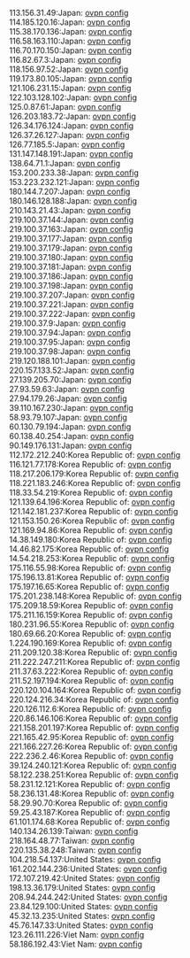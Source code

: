 113.156.31.49:Japan: [ovpn config](vpn/113_156_31_49.ovpn)  
114.185.120.16:Japan: [ovpn config](vpn/114_185_120_16.ovpn)  
115.38.170.136:Japan: [ovpn config](vpn/115_38_170_136.ovpn)  
116.58.163.110:Japan: [ovpn config](vpn/116_58_163_110.ovpn)  
116.70.170.150:Japan: [ovpn config](vpn/116_70_170_150.ovpn)  
116.82.67.3:Japan: [ovpn config](vpn/116_82_67_3.ovpn)  
118.156.97.52:Japan: [ovpn config](vpn/118_156_97_52.ovpn)  
119.173.80.105:Japan: [ovpn config](vpn/119_173_80_105.ovpn)  
121.106.231.15:Japan: [ovpn config](vpn/121_106_231_15.ovpn)  
122.103.128.102:Japan: [ovpn config](vpn/122_103_128_102.ovpn)  
125.0.87.61:Japan: [ovpn config](vpn/125_0_87_61.ovpn)  
126.203.183.72:Japan: [ovpn config](vpn/126_203_183_72.ovpn)  
126.34.176.124:Japan: [ovpn config](vpn/126_34_176_124.ovpn)  
126.37.26.127:Japan: [ovpn config](vpn/126_37_26_127.ovpn)  
126.77.185.5:Japan: [ovpn config](vpn/126_77_185_5.ovpn)  
131.147.148.191:Japan: [ovpn config](vpn/131_147_148_191.ovpn)  
138.64.71.1:Japan: [ovpn config](vpn/138_64_71_1.ovpn)  
153.200.233.38:Japan: [ovpn config](vpn/153_200_233_38.ovpn)  
153.223.232.121:Japan: [ovpn config](vpn/153_223_232_121.ovpn)  
180.144.7.207:Japan: [ovpn config](vpn/180_144_7_207.ovpn)  
180.146.128.188:Japan: [ovpn config](vpn/180_146_128_188.ovpn)  
210.143.21.43:Japan: [ovpn config](vpn/210_143_21_43.ovpn)  
219.100.37.144:Japan: [ovpn config](vpn/219_100_37_144.ovpn)  
219.100.37.163:Japan: [ovpn config](vpn/219_100_37_163.ovpn)  
219.100.37.177:Japan: [ovpn config](vpn/219_100_37_177.ovpn)  
219.100.37.179:Japan: [ovpn config](vpn/219_100_37_179.ovpn)  
219.100.37.180:Japan: [ovpn config](vpn/219_100_37_180.ovpn)  
219.100.37.181:Japan: [ovpn config](vpn/219_100_37_181.ovpn)  
219.100.37.186:Japan: [ovpn config](vpn/219_100_37_186.ovpn)  
219.100.37.198:Japan: [ovpn config](vpn/219_100_37_198.ovpn)  
219.100.37.207:Japan: [ovpn config](vpn/219_100_37_207.ovpn)  
219.100.37.221:Japan: [ovpn config](vpn/219_100_37_221.ovpn)  
219.100.37.222:Japan: [ovpn config](vpn/219_100_37_222.ovpn)  
219.100.37.9:Japan: [ovpn config](vpn/219_100_37_9.ovpn)  
219.100.37.94:Japan: [ovpn config](vpn/219_100_37_94.ovpn)  
219.100.37.95:Japan: [ovpn config](vpn/219_100_37_95.ovpn)  
219.100.37.98:Japan: [ovpn config](vpn/219_100_37_98.ovpn)  
219.120.188.101:Japan: [ovpn config](vpn/219_120_188_101.ovpn)  
220.157.133.52:Japan: [ovpn config](vpn/220_157_133_52.ovpn)  
27.139.205.70:Japan: [ovpn config](vpn/27_139_205_70.ovpn)  
27.93.59.63:Japan: [ovpn config](vpn/27_93_59_63.ovpn)  
27.94.179.26:Japan: [ovpn config](vpn/27_94_179_26.ovpn)  
39.110.167.230:Japan: [ovpn config](vpn/39_110_167_230.ovpn)  
58.93.79.107:Japan: [ovpn config](vpn/58_93_79_107.ovpn)  
60.130.79.194:Japan: [ovpn config](vpn/60_130_79_194.ovpn)  
60.138.40.254:Japan: [ovpn config](vpn/60_138_40_254.ovpn)  
90.149.176.131:Japan: [ovpn config](vpn/90_149_176_131.ovpn)  
112.172.212.240:Korea Republic of: [ovpn config](vpn/112_172_212_240.ovpn)  
116.121.77.178:Korea Republic of: [ovpn config](vpn/116_121_77_178.ovpn)  
118.217.206.179:Korea Republic of: [ovpn config](vpn/118_217_206_179.ovpn)  
118.221.183.246:Korea Republic of: [ovpn config](vpn/118_221_183_246.ovpn)  
118.33.54.219:Korea Republic of: [ovpn config](vpn/118_33_54_219.ovpn)  
121.139.64.196:Korea Republic of: [ovpn config](vpn/121_139_64_196.ovpn)  
121.142.181.237:Korea Republic of: [ovpn config](vpn/121_142_181_237.ovpn)  
121.153.150.26:Korea Republic of: [ovpn config](vpn/121_153_150_26.ovpn)  
121.169.94.86:Korea Republic of: [ovpn config](vpn/121_169_94_86.ovpn)  
14.38.149.180:Korea Republic of: [ovpn config](vpn/14_38_149_180.ovpn)  
14.46.82.175:Korea Republic of: [ovpn config](vpn/14_46_82_175.ovpn)  
14.54.218.253:Korea Republic of: [ovpn config](vpn/14_54_218_253.ovpn)  
175.116.55.98:Korea Republic of: [ovpn config](vpn/175_116_55_98.ovpn)  
175.196.13.81:Korea Republic of: [ovpn config](vpn/175_196_13_81.ovpn)  
175.197.16.65:Korea Republic of: [ovpn config](vpn/175_197_16_65.ovpn)  
175.201.238.148:Korea Republic of: [ovpn config](vpn/175_201_238_148.ovpn)  
175.209.18.59:Korea Republic of: [ovpn config](vpn/175_209_18_59.ovpn)  
175.211.16.159:Korea Republic of: [ovpn config](vpn/175_211_16_159.ovpn)  
180.231.96.55:Korea Republic of: [ovpn config](vpn/180_231_96_55.ovpn)  
180.69.66.20:Korea Republic of: [ovpn config](vpn/180_69_66_20.ovpn)  
1.224.190.169:Korea Republic of: [ovpn config](vpn/1_224_190_169.ovpn)  
211.209.120.38:Korea Republic of: [ovpn config](vpn/211_209_120_38.ovpn)  
211.222.247.211:Korea Republic of: [ovpn config](vpn/211_222_247_211.ovpn)  
211.37.63.222:Korea Republic of: [ovpn config](vpn/211_37_63_222.ovpn)  
211.52.197.194:Korea Republic of: [ovpn config](vpn/211_52_197_194.ovpn)  
220.120.104.164:Korea Republic of: [ovpn config](vpn/220_120_104_164.ovpn)  
220.124.216.34:Korea Republic of: [ovpn config](vpn/220_124_216_34.ovpn)  
220.126.112.6:Korea Republic of: [ovpn config](vpn/220_126_112_6.ovpn)  
220.86.146.106:Korea Republic of: [ovpn config](vpn/220_86_146_106.ovpn)  
221.158.201.197:Korea Republic of: [ovpn config](vpn/221_158_201_197.ovpn)  
221.165.42.95:Korea Republic of: [ovpn config](vpn/221_165_42_95.ovpn)  
221.166.227.26:Korea Republic of: [ovpn config](vpn/221_166_227_26.ovpn)  
222.236.2.46:Korea Republic of: [ovpn config](vpn/222_236_2_46.ovpn)  
39.124.240.121:Korea Republic of: [ovpn config](vpn/39_124_240_121.ovpn)  
58.122.238.251:Korea Republic of: [ovpn config](vpn/58_122_238_251.ovpn)  
58.231.12.121:Korea Republic of: [ovpn config](vpn/58_231_12_121.ovpn)  
58.236.131.48:Korea Republic of: [ovpn config](vpn/58_236_131_48.ovpn)  
58.29.90.70:Korea Republic of: [ovpn config](vpn/58_29_90_70.ovpn)  
59.25.43.187:Korea Republic of: [ovpn config](vpn/59_25_43_187.ovpn)  
61.101.174.68:Korea Republic of: [ovpn config](vpn/61_101_174_68.ovpn)  
140.134.26.139:Taiwan: [ovpn config](vpn/140_134_26_139.ovpn)  
218.164.48.77:Taiwan: [ovpn config](vpn/218_164_48_77.ovpn)  
220.135.38.248:Taiwan: [ovpn config](vpn/220_135_38_248.ovpn)  
104.218.54.137:United States: [ovpn config](vpn/104_218_54_137.ovpn)  
161.202.144.236:United States: [ovpn config](vpn/161_202_144_236.ovpn)  
172.107.219.42:United States: [ovpn config](vpn/172_107_219_42.ovpn)  
198.13.36.179:United States: [ovpn config](vpn/198_13_36_179.ovpn)  
208.94.244.242:United States: [ovpn config](vpn/208_94_244_242.ovpn)  
23.84.129.100:United States: [ovpn config](vpn/23_84_129_100.ovpn)  
45.32.13.235:United States: [ovpn config](vpn/45_32_13_235.ovpn)  
45.76.147.33:United States: [ovpn config](vpn/45_76_147_33.ovpn)  
123.26.111.226:Viet Nam: [ovpn config](vpn/123_26_111_226.ovpn)  
58.186.192.43:Viet Nam: [ovpn config](vpn/58_186_192_43.ovpn)  
